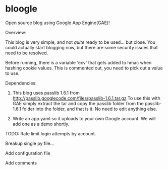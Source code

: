 bloogle
=======

Open source blog using Google App Engine(GAE)!

Overview:

This blog is very simple, and not *quite* ready to be used... but close.  You could actually start blogging now, but there are some security issues that need to be resolved.

Before running, there is a variable 'ecv' that gets added to hmac when hashing cookie values.  This is commented out, you need to pick out a value to use.  

Dependencies:

1. This blog uses passlib 1.6.1 from http://passlib.googlecode.com/files/passlib-1.6.1.tar.gz
To use this with GAE simply extract the tar and copy the passlib folder from the passlib-1.6.1 folder into the folder, and that is it.  No need to edit anything else.

2. Write an app.yaml so it uploads to your own Google account.  We will add one as a demo shortly.

TODO:
Rate limit login attempts by account.

Breakup single py file... 

Add configuration file

Add comments



